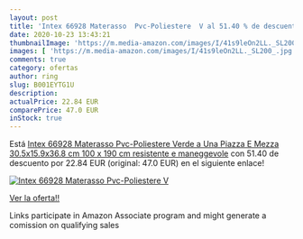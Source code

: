 ```yaml
---
layout: post
title: 'Intex 66928 Materasso  Pvc-Poliestere  V al 51.40 % de descuento'
date: 2020-10-23 13:43:21
thumbnailImage: 'https://m.media-amazon.com/images/I/41s9leOn2LL._SL200_.jpg'
images: [ 'https://m.media-amazon.com/images/I/41s9leOn2LL._SL200_.jpg' ]
comments: true
category: ofertas
author: ring
slug: B001EYTG1U
description:
actualPrice: 22.84 EUR
comparePrice: 47.0 EUR
inStock: true
---
```


Está [Intex 66928 Materasso  Pvc-Poliestere  Verde  a Una Piazza E Mezza  30.5x15.9x36.8 cm  100 x 190 cm  resistente e maneggevole](https://www.amazon.it/dp/B001EYTG1U/?tag=tolees00-21) con 51.40 de descuento por 22.84 EUR (original: 47.0 EUR) en el siguiente enlace!

[![Intex 66928 Materasso  Pvc-Poliestere  V](https://m.media-amazon.com/images/I/41s9leOn2LL._SL200_.jpg)](https://www.amazon.it/dp/B001EYTG1U/?tag=tolees00-21)

[Ver la oferta!!](https://www.amazon.it/dp/B001EYTG1U/?tag=tolees00-21)

Links participate in Amazon Associate program and might generate a comission on qualifying sales


